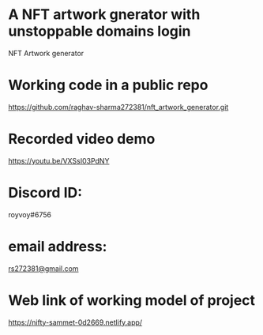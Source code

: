 # A NFT artwork gnerator with unstoppable domains login
 NFT Artwork generator
# Working code in a public repo 
  https://github.com/raghav-sharma272381/nft_artwork_generator.git
# Recorded video demo
https://youtu.be/VXSsI03PdNY
# Discord ID: 
  royvoy#6756
# email address: 
  rs272381@gmail.com
# Web link of working model of project
https://nifty-sammet-0d2669.netlify.app/

